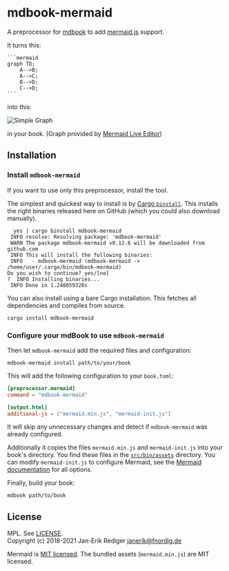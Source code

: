 # mdbook-mermaid

A preprocessor for [mdbook][] to add [mermaid.js][] support.

[mdbook]: https://github.com/rust-lang-nursery/mdBook
[mermaid.js]: https://mermaidjs.github.io/

It turns this:

~~~
```mermaid
graph TD;
    A-->B;
    A-->C;
    B-->D;
    C-->D;
```
~~~

into this:

![Simple Graph](simple-graph.png)

in your book.
(Graph provided by [Mermaid Live Editor](https://mermaidjs.github.io/mermaid-live-editor/#/view/eyJjb2RlIjoiZ3JhcGggVEQ7XG4gICAgQS0tPkI7XG4gICAgQS0tPkM7XG4gICAgQi0tPkQ7XG4gICAgQy0tPkQ7IiwibWVybWFpZCI6eyJ0aGVtZSI6ImRlZmF1bHQifX0))

## Installation

### Install `mdbook-mermaid`

If you want to use only this preprocessor, install the tool.

The simplest and quickest way to install is by [Cargo `binstall`](https://github.com/cargo-bins/cargo-binstall). 
This installs the right binaries released here on GitHub (which you could also download manually).

```
  yes | cargo binstall mdbook-mermaid
 INFO resolve: Resolving package: 'mdbook-mermaid'
 WARN The package mdbook-mermaid v0.12.6 will be downloaded from github.com
 INFO This will install the following binaries:
 INFO   - mdbook-mermaid (mdbook-mermaid -> /home/user/.cargo/bin/mdbook-mermaid)
Do you wish to continue? yes/[no]
?  INFO Installing binaries...
 INFO Done in 1.248059328s
```

You can also install using a bare Cargo installation.
This fetches all dependencies and compiles from source.

```
cargo install mdbook-mermaid
```

### Configure your mdBook to use `mdbook-mermaid`

Then let `mdbook-mermaid` add the required files and configuration:

```
mdbook-mermaid install path/to/your/book
```

This will add the following configuration to your `book.toml`:

```toml
[preprocessor.mermaid]
command = "mdbook-mermaid"

[output.html]
additional-js = ["mermaid.min.js", "mermaid-init.js"]
```

It will skip any unnecessary changes and detect if `mdbook-mermaid` was already configured.

Additionally it copies the files `mermaid.min.js` and  `mermaid-init.js` into your book's directory.
You find these files in the [`src/bin/assets`](src/bin/assets) directory.
You can modify `mermaid-init.js` to configure Mermaid, see the [Mermaid documentation] for all options.

[Mermaid documentation]: https://mermaid-js.github.io/mermaid/#/Setup?id=mermaidapi-configuration-defaults

Finally, build your book:

```
mdbook path/to/book
```

## License

MPL. See [LICENSE](LICENSE).  
Copyright (c) 2018-2021 Jan-Erik Rediger <janerik@fnordig.de>

Mermaid is [MIT licensed](https://github.com/knsv/mermaid/blob/master/LICENSE).
The bundled assets (`mermaid.min.js`) are MIT licensed.
